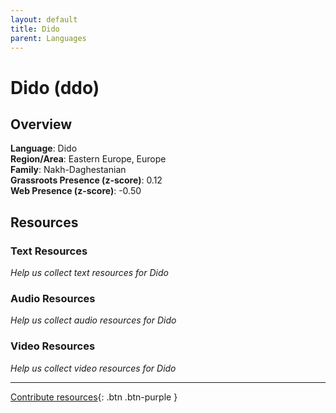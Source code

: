 ```yaml
---
layout: default
title: Dido
parent: Languages
---
```


# Dido (ddo)

## Overview

**Language**: Dido  
**Region/Area**: Eastern Europe, Europe  
**Family**: Nakh-Daghestanian  
**Grassroots Presence (z-score)**: 0.12  
**Web Presence (z-score)**: -0.50  

## Resources

### Text Resources
*Help us collect text resources for Dido*

### Audio Resources
*Help us collect audio resources for Dido*

### Video Resources
*Help us collect video resources for Dido*

---

[Contribute resources](https://forms.office.com/e/1SfLJx3u1r){: .btn .btn-purple }
